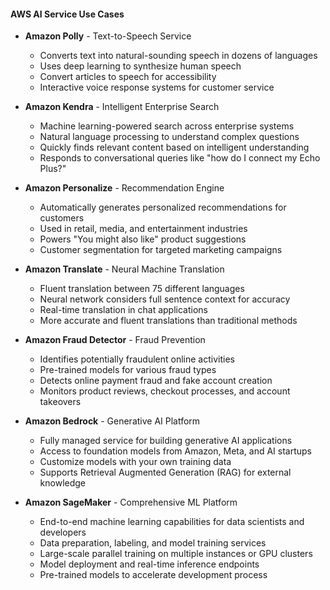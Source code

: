 #### AWS AI Service Use Cases

- **Amazon Polly** - Text-to-Speech Service
    - Converts text into natural-sounding speech in dozens of languages
    - Uses deep learning to synthesize human speech
    - Convert articles to speech for accessibility
    - Interactive voice response systems for customer service

- **Amazon Kendra** - Intelligent Enterprise Search
    - Machine learning-powered search across enterprise systems
    - Natural language processing to understand complex questions
    - Quickly finds relevant content based on intelligent understanding
    - Responds to conversational queries like "how do I connect my Echo Plus?"

- **Amazon Personalize** - Recommendation Engine
    - Automatically generates personalized recommendations for customers
    - Used in retail, media, and entertainment industries
    - Powers "You might also like" product suggestions
    - Customer segmentation for targeted marketing campaigns

- **Amazon Translate** - Neural Machine Translation
    - Fluent translation between 75 different languages
    - Neural network considers full sentence context for accuracy
    - Real-time translation in chat applications
    - More accurate and fluent translations than traditional methods

- **Amazon Fraud Detector** - Fraud Prevention
    - Identifies potentially fraudulent online activities
    - Pre-trained models for various fraud types
    - Detects online payment fraud and fake account creation
    - Monitors product reviews, checkout processes, and account takeovers

- **Amazon Bedrock** - Generative AI Platform
    - Fully managed service for building generative AI applications
    - Access to foundation models from Amazon, Meta, and AI startups
    - Customize models with your own training data
    - Supports Retrieval Augmented Generation (RAG) for external knowledge

- **Amazon SageMaker** - Comprehensive ML Platform
    - End-to-end machine learning capabilities for data scientists and developers
    - Data preparation, labeling, and model training services
    - Large-scale parallel training on multiple instances or GPU clusters
    - Model deployment and real-time inference endpoints
    - Pre-trained models to accelerate development process